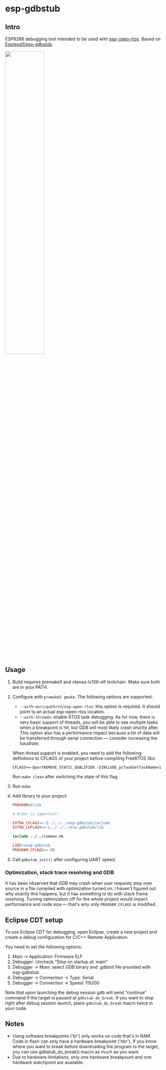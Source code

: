 
# esp-gdbstub

## Intro

ESP8266 debugging tool intended to be used with <a href="https://github.com/SuperHouse/esp-open-rtos">esp-open-rtos</a>. Based on <a href="https://github.com/Espressif/esp-gdbstub">Espressif/esp-gdbstub</a>.

<img width="50%" src="https://cloud.githubusercontent.com/assets/2057191/19023093/df5226c2-88f6-11e6-89d0-cd47b09781cc.png" />

## Usage

1. Build requires premake5 and xtensa-lx106-elf toolchain. Make sure both are in your PATH.
1. Configure with `premake5 gmake`. The following options are supported:
    * `--with-eor=/path/to/esp-open-rtos`: this option is required. It should point to an actual esp-open-rtos location.
	* `--with-threads`: enable RTOS task debugging. As for now, there is very basic support of threads, you will be able 
	to see multiple tasks when a breakpoint is hit, but GDB will most likely crash shorlty after. This option also has 
	a performance impact because a lot of data will be transferred through serial connection — consider increasing 
	the baudrate.
	
	When thread support is enabled, you need to add the following definitions to CFLAGS of your project before compiling 
	FreeRTOS libs:
	
	`CFLAGS+=-DportREMOVE_STATIC_QUALIFIER -DINCLUDE_pcTaskGetTaskName=1`
	
	Run `make clean` after switching the state of this flag.
1. Run `make`
1. Add library to your project:
	```Makefile
	PROGRAM=blink
	
	# Order is important!
	
	EXTRA_CFLAGS+=-I../../../esp-gdbstub/include
	EXTRA_LDFLAGS+=-L../../../esp-gdbstub/lib
	
	include ../../common.mk
	
	LIBS+=esp-gdbstub
	PROGRAM_CFLAGS+=-O0
	```
1. Call `gdbstub_init()` after configuring UART speed.

### Optimization, stack trace resolving and GDB

It has been observed that GDB may crash when user requests step over source in&nbsp;a&nbsp;file compiled with optimization turned&nbsp;on. I&nbsp;haven't figured out why exactly this happens, but it has something to do with stack frame resolving. Turning optimization off for the whole project would impact performance and code size — that's why only `PROGRAM_CFLAGS` is&nbsp;modified.

## Eclipse CDT setup

To use Eclipse CDT for debugging, open Eclipse, create a new project and create a debug configuration for C/C++ Remote Application.

You need to set the following options:

1. Main → Application: Firmware ELF
2. Debugger: Uncheck “Stop on startup at: main”
3. Debugger → Main: select GDB binary and .gdbinit file provided with esp-gdbstub
4. Debugger → Connection → Type: Serial
5. Debugger → Connection → Speed: 115200

Note that upon launching the debug session gdb will send “continue” command if the target is paused at `gdbstub_do_break`. If you want to stop right after debug session launch, place `gdbstub_do_break` macro twice in your code.

## Notes

 * Using software breakpoints ('br') only works on code that's in RAM. Code in flash can only have a hardware breakpoint ('hbr'). If you know where you want to break before downloading the program to the target, you can use gdbstub_do_break() macro as much as you want.
 * Due to hardware limitations, only one hardware breakpount and one hardware watchpoint are available.
